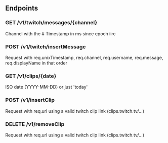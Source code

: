 ## Endpoints

### GET /v1/twitch/messages/{channel}

Channel with the \#
Timestamp in ms since epoch iirc

### POST /v1/twitch/insertMessage

Request with req.unixTimestamp, req.channel, req.username, req.message, req.displayName in that order

### GET /v1/clips/{date}

ISO date (YYYY-MM-DD)
or just 'today'

### POST /v1/insertClip

Request with req.url using a valid twitch clip link (clips.twitch.tv/...)

### DELETE /v1/removeClip

Request with req.url using a valid twitch clip link (clips.twitch.tv/...)

